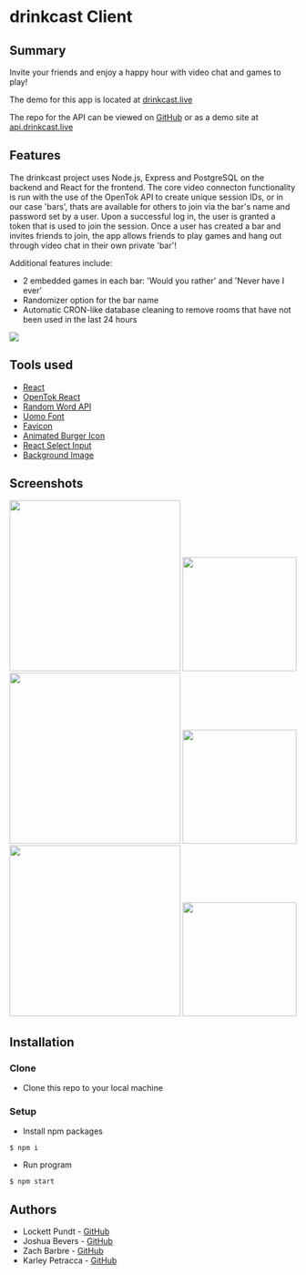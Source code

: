 # drinkcast Client

## Summary

Invite your friends and enjoy a happy hour with video chat and games to play!

The demo for this app is located at [drinkcast.live](https://www.drinkcast.live)

The repo for the API can be viewed on [GitHub](https://github.com/karleypetracca/drinkcast-api) or as a demo site at [api.drinkcast.live](https://api.drinkcast.live)


## Features

The drinkcast project uses Node.js, Express and PostgreSQL on the backend and
React for the frontend. The core video connecton functionality is run with the
use of the OpenTok API to create unique session IDs, or in our case 'bars', thats
are available for others to join via the bar's name and password set by a user.
Upon a successful log in, the user is granted a token that is used to join the
session. Once a user has created a bar and invites friends to join, the app
allows friends to play games and hang out through video chat in their own
private 'bar'!

Additional features include:
- 2 embedded games in each bar: 'Would you rather' and 'Never have I ever'
- Randomizer option for the bar name
- Automatic CRON-like database cleaning to remove rooms that have not been used
  in the last 24 hours

<img src="./src/images/drinkcast-fade-30fps.gif">

## Tools used

- [React](https://reactjs.org/)
- [OpenTok React](https://tokbox.com/developer/guides/basics/)
- [Random Word API](https://random-word-api.herokuapp.com/home)
- [Uomo Font](https://www.freefonts.io/uomo-font-family/)
- [Favicon](https://favicon.io/)
- [Animated Burger Icon](https://march08.github.io/animated-burgers/)
- [React Select Input](https://react-select.com/home)
- [Background Image](https://pixabay.com/photos/floor-wood-hardwood-floors-1256804/)


## Screenshots

<img src="https://i.postimg.cc/QxWMTQrF/Screen-Shot-2020-05-03-at-2-30-55-PM.png" width="300px">
<img src="https://i.postimg.cc/rytQ2M4D/Screen-Shot-2020-05-04-at-9-36-40-AM.png" width="200px">
<img src="https://i.postimg.cc/SxFx7nyD/Screen-Shot-2020-05-01-at-1-39-07-PM.png" width="300px">
<img src="https://i.postimg.cc/bY5Jr64X/Screen-Shot-2020-05-01-at-1-40-07-PM.png" width="200px">
<img src="https://i.postimg.cc/P5Wr6dJh/Screen-Shot-2020-05-01-at-1-40-35-PM.png" width="300px">
<img src="https://i.postimg.cc/br4N5J1Y/Screen-Shot-2020-05-01-at-1-41-29-PM.png" width="200px">


## Installation

### Clone

- Clone this repo to your local machine

### Setup

- Install npm packages

```
$ npm i
```

- Run program

```
$ npm start
```


## Authors

- Lockett Pundt - [GitHub](https://github.com/LockettPundt)
- Joshua Bevers - [GitHub](https://github.com/JoshuaBevers)
- Zach Barbre - [GitHub](https://github.com/ZachBarbre)
- Karley Petracca - [GitHub](https://github.com/karleypetracca)